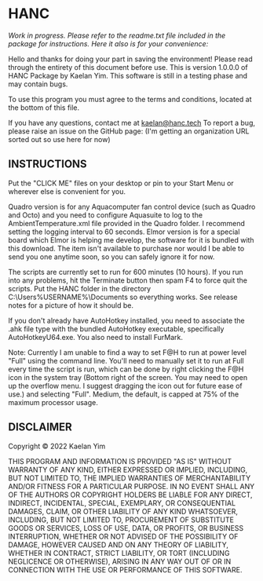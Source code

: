 # HANC
*Work in progress. Please refer to the readme.txt file included in the package for instructions. Here it also is for your convenience:*


Hello and thanks for doing your part in saving the environment!
Please read through the entirety of this document before use.
This is version 1.0.0.0 of HANC Package by Kaelan Yim.
This software is still in a testing phase and may contain bugs.

To use this program you must agree to the terms and conditions,
located at the bottom of this file.

If you have any questions, contact me at kaelan@hanc.tech
To report a bug, please raise an issue on the GitHub page:
(I'm getting an organization URL sorted out so use here for now)


INSTRUCTIONS
---
Put the "CLICK ME" files on your desktop or pin to your Start Menu or wherever else is convenient for you.

Quadro version is for any Aquacomputer fan control device (such as Quadro and Octo) and you need to configure Aquasuite to log to the AmbientTemperature.xml file provided in the Quadro folder. I recommend setting the logging interval to 60 seconds.
Elmor version is for a special board which Elmor is helping me develop, the software for it is bundled with this download. The item isn't available to purchase nor would I be able to send you one anytime soon, so you can safely ignore it for now.

The scripts are currently set to run for 600 minutes (10 hours). If you run into any problems, hit the Terminate button then spam F4 to force quit the scripts.
Put the HANC folder in the directory C:\Users\%USERNAME%\Documents so everything works. See release notes for a picture of how it should be.

If you don't already have AutoHotkey installed, you need to associate the .ahk file type with the bundled AutoHotkey executable, specifically AutoHotkeyU64.exe. You also need to install FurMark.

Note: Currently I am unable to find a way to set F@H to run at power level "Full" using the command line. You'll need to manually set it to run at Full every time the script is run, which can be done by right clicking the F@H icon in the system tray (Bottom right of the screen. You may need to open up the overflow menu. I suggest dragging the icon out for future ease of use.) and selecting "Full". Medium, the default, is capped at 75% of the maximum processor usage.


DISCLAIMER
---
Copyright © 2022 Kaelan Yim

THIS PROGRAM AND INFORMATION IS PROVIDED "AS IS" WITHOUT WARRANTY
OF ANY KIND, EITHER EXPRESSED OR IMPLIED, INCLUDING, BUT NOT
LIMITED TO, THE IMPLIED WARRANTIES OF MERCHANTABILITY AND/OR
FITNESS FOR A PARTICULAR PURPOSE. IN NO EVENT SHALL ANY OF THE
AUTHORS OR COPYRIGHT HOLDERS BE LIABLE FOR ANY DIRECT, INDIRECT,
INCIDENTAL, SPECIAL, EXEMPLARY, OR CONSEQUENTIAL DAMAGES, CLAIM,
OR OTHER LIABILITY OF ANY KIND WHATSOEVER, INCLUDING, BUT NOT
LIMITED TO, PROCUREMENT OF SUBSTITUTE GOODS OR SERVICES, LOSS OF
USE, DATA, OR PROFITS, OR BUSINESS INTERRUPTION, WHETHER OR NOT
ADVISED OF THE POSSIBILITY OF DAMAGE, HOWEVER CAUSED AND ON ANY
THEORY OF LIABILITY, WHETHER IN CONTRACT, STRICT LIABILITY, OR
TORT (INCLUDING NEGLICENCE OR OTHERWISE), ARISING IN ANY WAY OUT
OF OR IN CONNECTION WITH THE USE OR PERFORMANCE OF THIS SOFTWARE.
